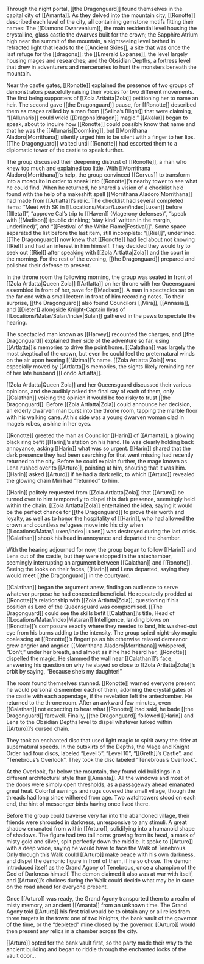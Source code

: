 Through the night portal, [[the Dragonguard]] found themselves in the capital city of [[Amanta]]. As they delved into the mountain city, [[Ronotte]] described each level of the city, all containing gemstone motifs fitting their names: The [[Diamond Dwarvenium]], the main residential level housing the crystalline, glass castle the dwarves built for the crown; the Sapphire Atrium high near the summit of the mountain, a sightseeing level bathed in refracted light that leads to the [[Ancient Skies]], a site that was once the last refuge for the [[dragons]]; the [[Emerald Expanse]], the level largely housing mages and researches; and the Obsidian Depths, a fortress level that drew in adventurers and mercenaries to hunt the monsters beneath the mountain. 

Near the castle gates, [[Ronotte]] explained the presence of two groups of demonstrators peacefully raising their voices for two different movements. The first being supporters of [[Zola Artlatta|Zola]] petitioning her to name an heir. The second gave [[the Dragonguard]] pause, for [[Ronotte]] described them as mages rallied by a man from [[Selina’s Blight]] that were claiming, “[[Allunaris]] could wield [[Dragons|dragon]] magic.” [[Akalar]] began to speak, about to inquire how [[Ronotte]] could possibly know that name and that he was the [[Allunaris|Doomking]], but [[Morrithana Aladoro|Morrithana]] silently urged him to be silent with a finger to her lips. [[The Dragonguard]] waited until [[Ronotte]] had escorted them to a diplomatic tower of the castle to speak further. 

The group discussed their deepening distrust of [[Ronotte]], a man who knew too much and explained too little. With [[Morrithana Aladoro|Morrithana]]’s help, the group convinced [[Corvus]] to transform into a mosquito in order to sneak into [[Ronotte]]’s nearby tower to see what he could find. When he returned, he shared a vision of a checklist he’d found with the help of a makeshift spell [[Morrithana Aladoro|Morrithana]] had made from [[Artlatta]]’s relic. The checklist had several completed items: “Meet with SK in [[Locations/Matar/Luxen/index|Luxen]] before [[Illeta]]”, “approve Cal’s trip to [[Haven]] (Magerony defenses)”, “speak with [[Madison]] (public drinking; ‘stay kind’ written in the margin, underlined)”, and “[[Festival of the White Flame|Festival]]”. Some space separated the list before the last item, still incomplete: “[[Riel]]”, underlined. [[The Dragonguard]] now knew that [[Ronotte]] had lied about not knowing [[Riel]] and had an interest in him himself. They decided they would try to seek out [[Riel]] after speaking with [[Zola Artlatta|Zola]] and the court in the morning. For the rest of the evening, [[the Dragonguard]] prepared and polished their defense to present. 

In the throne room the following morning, the group was seated in front of [[Zola Artlatta|Queen Zola]] [[Artlatta]] on her throne with her Queensguard assembled in front of her, save for [[Madison]]. A man in spectacles sat on the far end with a small lectern in front of him recording notes. To their surprise, [[the Dragonguard]] also found Councilors [[Mira]], [[Annasia]], and [[Dieter]] alongside Knight-Captain Ilyas of [[Locations/Matar/Sulan/index|Sulan]] gathered in the pews to spectate the hearing. 

The spectacled man known as [[Harvey]] recounted the charges, and [[the Dragonguard]] explained their side of the adventure so far, using [[Artlatta]]’s memories to drive the point home. [[Calathan]] was largely the most skeptical of the crown, but even he could feel the preternatural winds on the air upon hearing [[Nizima]]’s name. [[Zola Artlatta|Zola]] was especially moved by [[Artlatta]]’s memories, the sights likely reminding her of her late husband [[Londo Artlatta]]. 

[[Zola Artlatta|Queen Zola]] and her Queensguard discussed their various opinions, and she audibly asked the final say of each of them, only [[Calathan]] voicing the opinion it would be too risky to trust [[the Dragonguard]]. Before [[Zola Artlatta|Zola]] could announce her decision, an elderly dwarven man burst into the throne room, tapping the marble floor with his walking cane. At his side was a young dwarven woman clad in mage’s robes, a shine in her eyes. 

[[Ronotte]] greeted the man as Councilor [[Harin]] of [[Amanta]], a glowing black ring befit [[Harin]]’s station on his hand. He was clearly holding back annoyance, asking [[Harin]] what was so urgent. [[Harin]] shared that the dark presence they had been searching for that went missing had recently returned to the city. Before he could explain further, the mage known as Lena rushed over to [[Arturo]], pointing at him, shouting that it was him. [[Harin]] asked [[Arturo]] if he had a dark relic, to which [[Arturo]] revealed the glowing chain Miri had “returned” to him. 

[[Harin]] politely requested from [[Zola Artlatta|Zola]] that [[Arturo]] be turned over to him temporarily to dispel this dark presence, seemingly held within the chain. [[Zola Artlatta|Zola]] entertained the idea, saying it would be the perfect chance for [[the Dragonguard]] to prove their worth and loyalty, as well as to honor the hospitality of [[Harin]], who had allowed the crown and countless refugees move into his city when [[Locations/Matar/Luxen/index|Luxen]] was destroyed during the last crisis. [[Calathan]] shook his head in annoyance and departed the chamber. 

With the hearing adjourned for now, the group began to follow [[Harin]] and Lena out of the castle, but they were stopped in the antechamber, seemingly interrupting an argument between [[Calathan]] and [[Ronotte]]. Seeing the looks on their faces, [[Harin]] and Lena departed, saying they would meet [[the Dragonguard]] in the courtyard. 

[[Calathan]] began the argument anew, finding an audience to serve whatever purpose he had concocted beneficial. He repeatedly prodded at [[Ronotte]]’s relationship with [[Zola Artlatta|Zola]], questioning if his position as Lord of the Queensguard was compromised. [[The Dragonguard]] could see the skills befit [[Calathan]]’s title, Head of [[Locations/Matar/index|Mataran]] Intelligence, landing blows on [[Ronotte]]’s composure exactly where they needed to land, his washed-out eye from his burns adding to the intensity. The group spied night-sky magic coalescing at [[Ronotte]]’s fingertips as his otherwise relaxed demeanor grew angrier and angrier. [[Morrithana Aladoro|Morrithana]] whispered, “Don’t,” under her breath, and almost as if he had heard her, [[Ronotte]] dispelled the magic. He slammed the wall near [[Calathan]]’s face, answering his question on why he stayed so close to [[Zola Artlatta|Zola]]’s orbit by saying, “Because she’s my daughter\!” 

 The room found themselves stunned. [[Ronotte]] warned everyone present he would personal dismember each of them, adorning the crystal gates of the castle with each appendage, if the revelation left the antechamber. He returned to the throne room. After an awkward few minutes, even [[Calathan]] not expecting to hear what [[Ronotte]] had said, he bade [[the Dragonguard]] farewell. Finally, [[the Dragonguard]] followed [[Harin]] and Lena to the Obsidian Depths level to dispel whatever lurked within [[Arturo]]’s cursed chain. 

They took an enchanted disc that used light magic to spirit away the rider at supernatural speeds. In the outskirts of the Depths, the Mage and Knight Order had four discs, labeled “Level 5”, “Level 10”, “[[Greth]]’s Castle”, and “Tenebrous’s Overlook”. They took the disc labeled “Tenebrous’s Overlook”. 

At the Overlook, far below the mountain, they found old buildings in a different architectural style than [[Amanta]]. All the windows and most of the doors were simply open thresholds, as a passageway ahead emanated great heat. Colorful awnings and rugs covered the small village, though the threads had long since withered from age. Two watchtowers stood on each end, the hint of messenger birds having once lived there. 

Before the group could traverse very far into the abandoned village, their friends were shrouded in darkness, unresponsive to any stimuli. A great shadow emanated from within [[Arturo]], solidifying into a humanoid shape of shadows. The figure had two tall horns growing from its head, a mask of misty gold and silver, split perfectly down the middle. It spoke to [[Arturo]] with a deep voice, saying he would have to face the Walk of Tenebrous. Only through this Walk could [[Arturo]] make peace with his own darkness, and dispel the demonic figure in front of them, if he so chose. The demon introduced itself as the Grand Agony of Tenebrous, once a champion of the God of Darkness himself. The demon claimed it also was at war with itself, and [[Arturo]]’s choices during the Walk could decide what may be in store on the road ahead for everyone present. 

Once [[Arturo]] was ready, the Grand Agony transported them to a realm of misty memory, an ancient [[Amanta]] from an unknown time. The Grand Agony told [[Arturo]] his first trial would be to obtain any or all relics from three targets in the town: one of two Knights, the bank vault of the governor of the time, or the “depleted” mine closed by the governor. [[Arturo]] would then present any relics in a chamber across the city. 

[[Arturo]] opted for the bank vault first, so the party made their way to the ancient building and began to riddle through the enchanted locks of the vault door… 